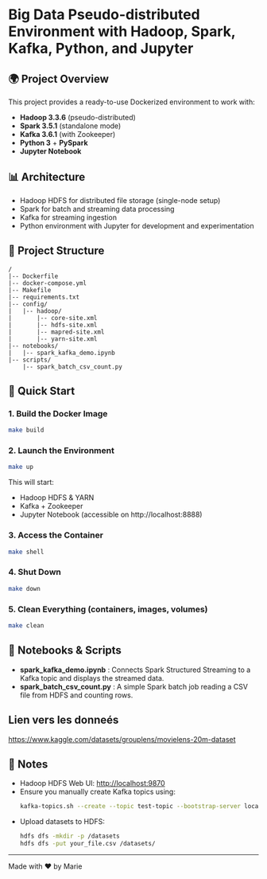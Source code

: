 # Big Data Pseudo-distributed Environment with Hadoop, Spark, Kafka, Python, and Jupyter

## 🌍 Project Overview
This project provides a ready-to-use Dockerized environment to work with:
- **Hadoop 3.3.6** (pseudo-distributed)
- **Spark 3.5.1** (standalone mode)
- **Kafka 3.6.1** (with Zookeeper)
- **Python 3** + **PySpark**
- **Jupyter Notebook**

## 📊 Architecture
- Hadoop HDFS for distributed file storage (single-node setup)
- Spark for batch and streaming data processing
- Kafka for streaming ingestion
- Python environment with Jupyter for development and experimentation

## 🔧 Project Structure
```
/
|-- Dockerfile
|-- docker-compose.yml
|-- Makefile
|-- requirements.txt
|-- config/
|   |-- hadoop/
|       |-- core-site.xml
|       |-- hdfs-site.xml
|       |-- mapred-site.xml
|       |-- yarn-site.xml
|-- notebooks/
|   |-- spark_kafka_demo.ipynb
|-- scripts/
    |-- spark_batch_csv_count.py
```

## 🔄 Quick Start

### 1. Build the Docker Image
```bash
make build
```

### 2. Launch the Environment
```bash
make up
```

This will start:
- Hadoop HDFS & YARN
- Kafka + Zookeeper
- Jupyter Notebook (accessible on http://localhost:8888)

### 3. Access the Container
```bash
make shell
```

### 4. Shut Down
```bash
make down
```

### 5. Clean Everything (containers, images, volumes)
```bash
make clean
```

## 📄 Notebooks & Scripts
- **spark_kafka_demo.ipynb** : Connects Spark Structured Streaming to a Kafka topic and displays the streamed data.
- **spark_batch_csv_count.py** : A simple Spark batch job reading a CSV file from HDFS and counting rows.
## Lien vers les donneés
https://www.kaggle.com/datasets/grouplens/movielens-20m-dataset
## 🔔 Notes
- Hadoop HDFS Web UI: [http://localhost:9870](http://localhost:9870)
- Ensure you manually create Kafka topics using:
  ```bash
  kafka-topics.sh --create --topic test-topic --bootstrap-server localhost:9092
  ```
- Upload datasets to HDFS:
  ```bash
  hdfs dfs -mkdir -p /datasets
  hdfs dfs -put your_file.csv /datasets/
  ```

---

Made with ❤️ by Marie
